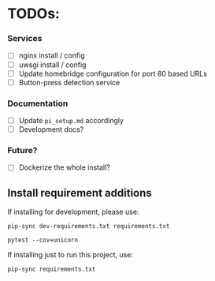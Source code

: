 # TODOs:

### Services
 - [ ] nginx install / config
 - [ ] uwsgi install / config
 - [ ] Update homebridge configuration for port 80 based URLs
 - [ ] Button-press detection service

### Documentation
 - [ ] Update `pi_setup.md` accordingly
 - [ ] Development docs?

### Future?
 - [ ] Dockerize the whole install?
 
 
## Install requirement additions

If installing for development, please use:

    pip-sync dev-requirements.txt requirements.txt

    pytest --cov=unicorn

If installing just to run this project, use:

    pip-sync requirements.txt
